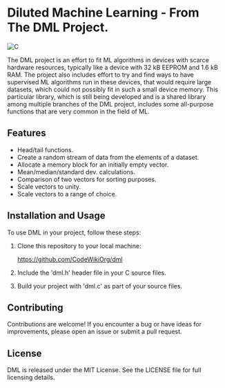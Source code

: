 # Diluted Machine Learning - From The DML Project.

![C](https://img.shields.io/badge/c-%2300599C.svg?style=for-the-badge&logo=c&logoColor=white)

The DML project is an effort to fit ML algorithms in devices with scarce hardware resources, typically like a device with 32 kB EEPROM and 1.6 kB RAM. The project also includes effort to try and find ways to have supervised ML algorithms run in these devices, that would require large datasets, which could not possibly fit in such a small device memory. This particular library, which is still being developed and is a shared library among multiple branches of the DML project, includes some all-purpose functions that are very common in the field of ML.


## Features

- Head/tail functions.
- Create a random stream of data from the elements of a dataset.
- Allocate a memory block for an initially empty vector.
- Mean/median/standard dev. calculations.
- Comparison of two vectors for sorting purposes.
- Scale vectors to unity.
- Scale vectors to a range of choice.

## Installation and Usage

To use DML in your project, follow these steps:

1. Clone this repository to your local machine:

     https://github.com/CodeWikiOrg/dml

2. Include the 'dml.h' header file in your C source files.

3. Build your project with 'dml.c' as part of your source files.
 
## Contributing
Contributions are welcome! If you encounter a bug or have ideas for improvements, please open an issue or submit a pull request.

## License
DML is released under the MIT License. See the LICENSE file for full licensing details.
